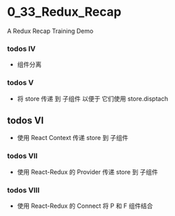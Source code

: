 # 0_33_Redux_Recap
A Redux Recap Training Demo

### todos IV
- 组件分离

### todos V
- 将 store 传递 到 子组件 以便于 它们使用 store.disptach

## todos VI
- 使用 React Context 传递 store 到 子组件

### todos VII
- 使用 React-Redux 的 Provider 传递 store 到 子组件

### todos VIII
- 使用 React-Redux 的 Connect 将 P 和 F 组件结合